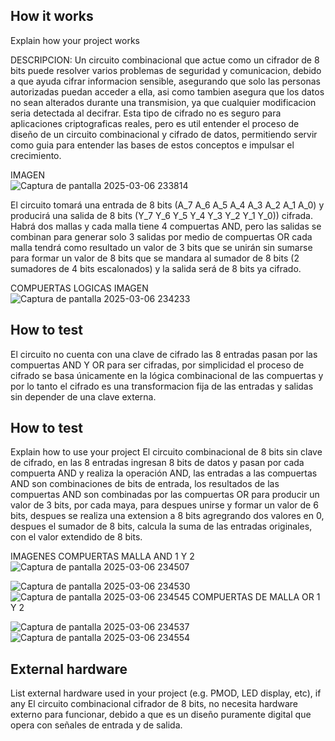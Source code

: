 <!---

This file is used to generate your project datasheet. Please fill in the information below and delete any unused
sections.

You can also include images in this folder and reference them in the markdown. Each image must be less than
512 kb in size, and the combined size of all images must be less than 1 MB.
-->

## How it works

Explain how your project works

DESCRIPCION:
Un circuito combinacional que actue como un cifrador de 8 bits puede resolver varios problemas de seguridad y comunicacion, debido a que ayuda cifrar informacion sensible, asegurando que solo las personas autorizadas puedan acceder a ella, asi como tambien asegura que los datos no sean alterados durante una transmision, ya que cualquier modificacion seria detectada al decifrar. Esta tipo de cifrado no es seguro para aplicaciones criptograficas reales, pero es util entender el proceso de diseño de un circuito combinacional y cifrado de datos, permitiendo servir como guia para entender las bases de estos conceptos e impulsar el crecimiento.

IMAGEN  
![Captura de pantalla 2025-03-06 233814](https://github.com/user-attachments/assets/4b1b027f-c409-4d35-acf0-1afb9963da7f)

El circuito tomará una entrada de 8 bits (A_7 A_6 A_5 A_4 A_3 A_2 A_1 A_0) y producirá una salida de 8 bits (Y_7 Y_6 Y_5 Y_4 Y_3 Y_2 Y_1 Y_0)) cifrada. Habrá dos mallas y cada malla tiene 4 compuertas AND, pero las salidas se combinan para generar solo 3 salidas por medio de compuertas OR cada malla tendrá como resultado un valor de 3 bits que se unirán sin sumarse para formar un valor de 8 bits que se mandara al sumador de 8 bits (2 sumadores de 4 bits escalonados) y la salida será de 8 bits ya cifrado.

COMPUERTAS LOGICAS IMAGEN
![Captura de pantalla 2025-03-06 234233](https://github.com/user-attachments/assets/a4a64073-79b5-496e-b9d2-506c6068509a)

## How to test


El circuito no cuenta con una clave de cifrado las 8 entradas pasan por las compuertas AND Y OR para ser cifradas, por simplicidad el proceso de cifrado se basa únicamente en la lógica combinacional de las compuertas y por lo tanto el cifrado es una transformacion fija de las entradas y salidas sin depender de una clave externa.
 



## How to test

Explain how to use your project
El circuito combinacional de 8 bits sin clave de cifrado, en las 8 entradas ingresan 8 bits de datos y pasan por cada compuerta AND y realiza la operación AND, las entradas a las compuertas AND son combinaciones de  bits de entrada, los resultados de las compuertas AND son combinadas por las compuertas OR para producir un valor de 3 bits, por cada maya, para despues unirse y formar un valor de 6 bits, despues se realiza una extension a 8 bits agregrando dos valores en 0, despues el sumador de 8 bits, calcula la suma de las entradas originales, con el valor extendido de 8 bits.

IMAGENES COMPUERTAS MALLA AND 1 Y 2
![Captura de pantalla 2025-03-06 234507](https://github.com/user-attachments/assets/d568651b-3144-4cbc-b480-af36c38661e3)

![Captura de pantalla 2025-03-06 234530](https://github.com/user-attachments/assets/6a68e3c2-4550-4995-931a-0d41352d6eb1)
![Captura de pantalla 2025-03-06 234545](https://github.com/user-attachments/assets/80731593-1f70-4e1e-92f9-692e0fa509fb)
COMPUERTAS DE MALLA OR 1 Y 2

![Captura de pantalla 2025-03-06 234537](https://github.com/user-attachments/assets/74daa3f9-2860-4a14-9293-c90bf681d775)
![Captura de pantalla 2025-03-06 234554](https://github.com/user-attachments/assets/62f61212-6c39-446b-9787-d2b21526fa9a)



## External hardware

List external hardware used in your project (e.g. PMOD, LED display, etc), if any
El circuito combinacional cifrador de 8 bits, no necesita hardware externo para funcionar, debido a que es un diseño puramente digital que opera con señales de entrada y de salida.
